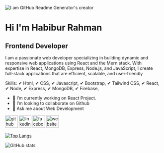![I am GitHub Readme Generator's creator](https://media.licdn.com/dms/image/v2/D4E16AQEnTLY5Xzm1jA/profile-displaybackgroundimage-shrink_350_1400/profile-displaybackgroundimage-shrink_350_1400/0/1724757738261?e=1730332800&v=beta&t=fYurxLtHEh2aXf0Yd2gwkds2KTOoaViWQzwDgBY5ngY)

# Hi I'm Habibur Rahman
## Frontend Developer

I am a passionate web developer specializing in building dynamic and responsive web applications using React and the Mern stack. With expertise in React, MongoDB, Express, Node.js, and JavaScript, I create full-stack applications that are efficient, scalable, and user-friendly

 Skills: 
✔ Html,
✔ CSS,
✔ Javascript,
✔ Bootstrap,
✔ Tailwind CSS,
✔ React,
✔ Node,
✔ Express,
✔ MongoDB,
✔ Firebase,

- 🔭 I’m currently working on React Project. 
- 👯 I’m looking to collaborate on Github 
- 💬 Ask me about Web Development 


[<img src='https://cdn.jsdelivr.net/npm/simple-icons@3.0.1/icons/github.svg' alt='github' height='40'>](https://github.com/https://github.com/HabiburRahman02)  [<img src='https://cdn.jsdelivr.net/npm/simple-icons@3.0.1/icons/linkedin.svg' alt='linkedin' height='40'>](https://www.linkedin.com/in/https://www.linkedin.com/in/habiburrahmandev/)  [<img src='https://cdn.jsdelivr.net/npm/simple-icons@3.0.1/icons/facebook.svg' alt='facebook' height='40'>](https://www.facebook.com/https://www.facebook.com/habiburrahman.habib.56027281)  [<img src='https://cdn.jsdelivr.net/npm/simple-icons@3.0.1/icons/icloud.svg' alt='website' height='40'>](https://portfoliohabib.netlify.app)  

[![Top Langs](https://github-readme-stats.vercel.app/api/top-langs/?username=HabiburRahman02)](https://github.com/HabiburRahman02)

![GitHub stats](https://github-readme-stats.vercel.app/api?username=HabiburRahman02&show_icons=true)


